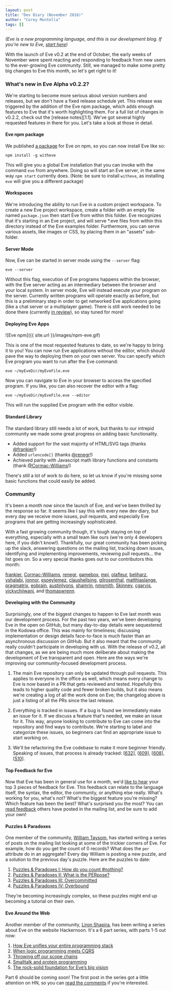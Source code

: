 ```yaml
---
layout: post
title: "Dev Diary (November 2016)"
author: "Corey Montella"
tags: []
---
```


_(Eve is a new programming language, and this is our development blog. If you’re new to Eve, [start here](http://play.witheve.com))_

With the launch of Eve v0.2 at the end of October, the early weeks of November were spent reacting and responding to feedback from new users to the ever-growing Eve community. Still, we managed to make some pretty big changes to Eve this month, so let's get right to it!

### What's new in Eve Alpha v0.2.2?

We're starting to become more serious about version numbers and releases, but we don't have a fixed release schedule yet. This release was triggered by the addition of the Eve npm package, which adds enough features to Eve that it's worth highlighting them. For a full list of changes in v0.2.2, check out the [release notes][1.1]. We've got several highly requested features in there for you. Let's take a look at those in detail.

#### Eve npm package

We published [a package](https://www.npmjs.com/package/witheve) for Eve on npm, so you can now install Eve like so:

```
npm install -g witheve
``` 

This will give you a global Eve installation that you can invoke with the command `eve` from anywhere. Doing so will start an Eve server, in the same way `npm start` currently does. (Note: be sure to install `witheve`, as installing `eve` will give you a different package)

#### Workspaces

We're introducing the ability to run Eve in a custom project workspace. To create a new Eve project workspace, create a folder with an empty file named `package.json` then start Eve from within this folder. Eve recognizes that it's starting in an Eve project, and will serve *.eve files from within this directory instead of the Eve examples folder. Furthermore, you can serve various assets, like images or CSS, by placing them in an "assets" sub-folder.

#### Server Mode

Now, Eve can be started in server mode using the `--server` flag:

```
eve --server
```

Without this flag, execution of Eve programs happens within the browser, with the Eve server acting as an intermediary between the browser and your local system. In server mode, Eve will instead execute your program on the server. Currently written programs will operate exactly as before, but this is a preliminary step in order to get networked Eve applications going (like a chat server or a multiplayer game). There is still work needed to be done there (currently [in review](https://github.com/witheve/Eve/pull/620)), so stay tuned for more!

#### Deploying Eve Apps

![Eve npm]({{ site.url }}/images/npm-eve.gif)

This is one of the most requested features to date, so we're happy to bring it to you! You can now run Eve applications without the editor, which should pave the way to deploying them on your own server. You can specify which Eve program you want to run after the Eve command:

```
eve ~/myEveDir/myEveFile.eve
```

Now you can navigate to Eve in your browser to access the specified program. If you like, you can also recover the editor with a flag:

```
eve ~/myEveDir/myEveFile.eve --editor
```

This will run the supplied Eve program with the editor visible.

#### Standard Library

The standard library still needs a lot of work, but thanks to our intrepid community we made some great progress on adding basic functionality.

- Added support for the vast majority of HTML/SVG tags (thanks [@frankier](https://github.com/frankier)!)
- Added `urlencode[]` (thanks [@renegr](https://github.com/renegr)!)
- Achieved parity with Javascript math library functions and constants (thank [@Cormac-Williams](https://github.com/Cormac-Williams)!)

There's still a lot of work to do here, so let us know if you're missing some basic functions that could easily be added. 

### Community

It's been a month now since the launch of Eve, and we've been thrilled by the response so far. It seems like I say this with every new dev diary, but every day we receive more issues, pull requests, and especially Eve programs that are getting increasingly sophisticated.

With a fast growing community though, it's tough staying on top of everything, especially with a small team like ours (we're only 4 developers here, if you didn't know!). Thankfully, our great community has been picking up the slack, answering questions on the mailing list, tracking down issues, identifying and implementing improvements, reviewing pull requests... the list goes on. So a very special thanks goes out to our contributors this month: 

[frankier](https://github.com/frankier), 
[Cormac-Williams](https://github.com/Cormac-Williams),
[renegr](https://github.com/renegr),
[gamebox](https://github.com/gamebox), 
[mpj](https://github.com/mpj), 
[olafleur](https://github.com/olafleur), 
[beliharz](https://github.com/beliharz), 
[yshalabi](https://github.com/yshalabi),
[jonnor](https://github.com/jonnor),
[esoeylemez](https://github.com/esoeylemez),
[claushellsing](https://github.com/claushellsing),
[gilrosenthal](https://github.com/gilrosenthal),
[matthiaslange](https://github.com/matthiaslange),
[pragmatrix](https://github.com/pragmatrix),
[eobrain](https://github.com/eobrain),
[austinlyons](https://github.com/austinlyons),
[shamrin](https://github.com/shamrin),
[nmsmith](https://github.com/nmsmith),
[Skinney](https://github.com/Skinney),
[cgarvis](https://github.com/cgarvis),
[vickychijwani](https://github.com/vickychijwani), and
[thomaswrenn](https://github.com/thomaswrenn).

#### Developing with the Community 

Surprisingly, one of the biggest changes to happen to Eve last month was our development process. For the past two years, we've been developing Eve in the open on GitHub, but many day-to-day details were sequestered in the Kodowa office. This was mainly for timeliness; discussing implementation or design details face-to-face is much faster than an asynchronous discussion on GitHub. But it also meant that the community really couldn't participate in developing with us. With the release of v0.2, all that changes, as we are being much more deliberate about making the development of Eve transparent and open. Here are the ways we're improving our community-focused development process. 

1. The main Eve repository can only be updated through pull requests. This applies to everyone in the office as well, which means every change to Eve is now based in a PR that gets reviewed and tested. Hopefully this leads to higher quality code and fewer broken builds, but it also means we're creating a log of all the work done on Eve; the changelog above is just a listing of all the PRs since the last release. 

2. Everything is tracked in issues. If a bug is found we immediately make an issue for it. If we discuss a feature that's needed, we make an issue for it. This way, anyone looking to contribute to Eve can come into the repository and find ways to contribute. We're starting to label and categorize these issues, so beginners can find an appropriate issue to start working on.     

3. We'll be refactoring the Eve codebase to make it more beginner friendly. Speaking of issues, that process is already tracked: [[632](https://github.com/witheve/Eve/issues/632)], [[609](https://github.com/witheve/Eve/issues/609)], [[608](https://github.com/witheve/Eve/issues/609)], [[510](https://github.com/witheve/Eve/issues/510)].

#### Top Feedback for Eve

Now that Eve has been in general use for a month, we'd [like to hear](https://groups.google.com/forum/#!topic/eve-talk/vR-4y2kJv4Q) your top 3 pieces of feedback for Eve. This feedback can relate to the language itself, the syntax, the editor, the community, or anything else really. What's working for you, what's not? What's the biggest feature you're missing? Which feature has been the best? What's surprised you the most? You can [read feedback](https://groups.google.com/forum/#!topic/eve-talk/vR-4y2kJv4Q) others have posted in the mailing list, and be sure to add your own!

#### Puzzles & Paradoxes

One member of the community, [William Taysom](https://github.com/wtaysom), has started writing a series of posts on the mailing list looking at some of the trickier corners of Eve. For example, how do you get the count of 0 records? What does the `per` attribute do in an aggregate? Every day William is posting a new puzzle, and a solution to the previous day's puzzle. Here are the puzzles to date: 

1. [Puzzles & Paradoxes I: How do you count #nothing?](https://groups.google.com/forum/#!topic/eve-talk/m3dWMdJlrpo) 
2. [Puzzles & Paradoxes II: What is the PERpose?](https://groups.google.com/forum/#!topic/eve-talk/n2-A8CW1Iyg)
3. [Puzzles & Paradoxes III: Overcommitted](https://groups.google.com/forum/#!topic/eve-talk/BP4CP4f-RRU)
4. [Puzzles & Paradoxes IV: Overbound](https://groups.google.com/forum/#!topic/eve-talk/7lhPSjHU3kM)

They're becoming increasingly complex, so these puzzles might end up becoming a tutorial on their own.

#### Eve Around the Web

Another member of the community, [Liron Shapira](https://twitter.com/liron), has been writing a series about Eve on the website Hackernoon. It's a 6 part series, with parts 1-5 out now:

1. [How Eve unifies your entire programming stack](https://hackernoon.com/how-eve-unifies-your-entire-programming-stack-900ca80c58a7)
2. [When logic programming meets CQRS](https://hackernoon.com/when-logic-programming-meets-cqrs-1137ab2a5f86)
3. [Throwing off our scope chains](https://hackernoon.com/throwing-off-our-scope-chains-7567beb2d0b6)
4. [Smalltalk and protein programming](https://hackernoon.com/smalltalk-and-protein-programming-4da245ac93e2)
5. [The rock-solid foundation for Eve’s big vision](https://hackernoon.com/the-rock-solid-foundation-for-eves-big-vision-225b80b91e11)

Part 6 should be coming soon! The first post in the series got a little attention on HN, so you can [read the comments](https://news.ycombinator.com/item?id=13010396) if you're interested.

